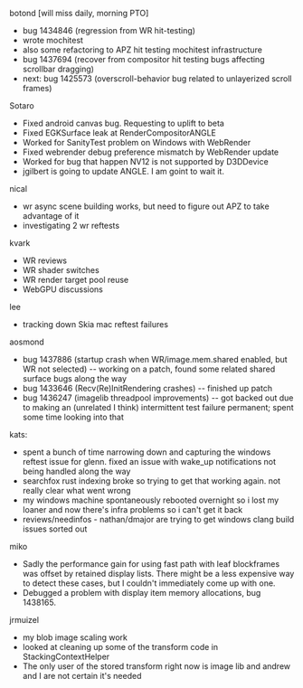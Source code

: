 botond [will miss daily, morning PTO]
* bug 1434846 (regression from WR hit-testing) 
* wrote mochitest 
* also some refactoring to APZ hit testing mochitest infrastructure 
* bug 1437694 (recover from compositor hit testing bugs affecting scrollbar dragging) 
* next: bug 1425573 (overscroll-behavior bug related to unlayerized scroll frames)

Sotaro
* Fixed android canvas bug. Requesting to uplift to beta
* Fixed EGKSurface leak at RenderCompositorANGLE
* Worked for SanityTest problem on Windows with WebRender
* Fixed webrender debug preference mismatch by WebRender update
* Worked for bug that happen NV12 is not supported by D3DDevice
*   jgilbert is going to update ANGLE. I am goint to wait it. 

nical
* wr async scene building works, but need to figure out APZ to take advantage of it
* investigating 2 wr reftests

kvark
* WR reviews
* WR shader switches
* WR render target pool reuse
* WebGPU discussions

lee
* tracking down Skia mac reftest failures

aosmond
* bug 1437886 (startup crash when WR/image.mem.shared enabled, but WR not selected) -- working on a patch, found some related shared surface bugs along the way
* bug 1433646 (Recv(Re)InitRendering crashes) -- finished up patch
* bug 1436247 (imagelib threadpool improvements) -- got backed out due to making an (unrelated I think) intermittent test failure permanent; spent some time looking into that

kats:
* spent a bunch of time narrowing down and capturing the windows reftest issue for glenn. fixed an issue with wake_up notifications not being handled along the way
* searchfox rust indexing broke so trying to get that working again. not really clear what went wrong
* my windows machine spontaneously rebooted overnight so i lost my loaner and now there's infra problems so i can't get it back
* reviews/needinfos - nathan/dmajor are trying to get windows clang build issues sorted out

miko
* Sadly the performance gain for using fast path with leaf blockframes was offset by retained display lists. There might be a less expensive way to detect these cases, but I couldn't immediately come up with one.
* Debugged a problem with display item memory allocations, bug 1438165.

jrmuizel
* my blob image scaling work
* looked at cleaning up some of the transform code in StackingContextHelper
* The only user of the stored transform right now is image lib and andrew and I are not certain it's needed

